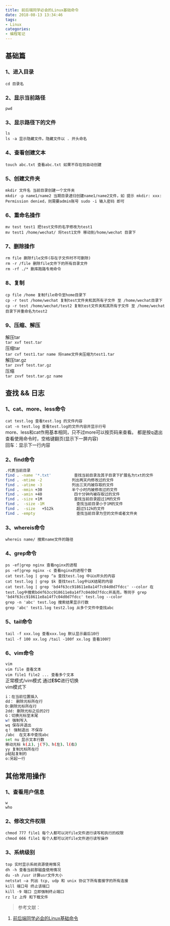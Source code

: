 ```yaml
---
title: 前后端同学必会的Linux基础命令
date: 2018-08-13 13:34:46
tags:
- Linux
categories:
- 编程笔记
---
```

<a name="toc-heading-1"></a>
## 基础篇
<a name="toc-heading-2"></a>
### 1、进入目录
`cd 目录名`
<a name="toc-heading-3"></a>
### 2、显示当前路径
`pwd`
<a name="toc-heading-4"></a>
### 3、显示路径下的文件
`ls`<br />`ls -a 显示隐藏文件。隐藏文件以 . 开头命名`
<a name="toc-heading-5"></a>
### 4、查看创建文本
`touch abc.txt 查看abc.txt 如果不存在则自动创建`
<a name="toc-heading-6"></a>
### 5、创建文件夹
`mkdir 文件名 当前目录创建一个文件夹`<br />`mkdir -p name1/name2 当期目录递归创建name1/name2文件，如 提示 mkdir: xxx: Permission denied，则需要admin账号 sudo -i 输入密码 即可`
<a name="toc-heading-7"></a>
### 6、重命名操作
`mv test test1 把test文件的名字修改为test1`<br />`mv test1 /home/wechat/ 将test1文件 移动到/home/wechat 目录下`
<a name="toc-heading-8"></a>
### 7、删除操作
`rm file 删除file文件(存在子文件时不可删除)`<br />`rm -r /file 删除file文件下的所有目录文件`<br />`rm -rf ./* 删库跑路专用命令`
<a name="toc-heading-9"></a>
### 8、复制
`cp file /home 复制file命令至home目录下`<br />`cp -r test /home/wechat 复制test文件夹和其所有子文件 至 /home/wechat目录下`<br />`cp -r test /home/wechat/test2 复制test文件夹和其所有子文件 至 /home/wechat目录下并重命名为test2`
<a name="toc-heading-10"></a>
### 9、压缩、解压
解压tar<br />`tar xvf test.tar`<br />压缩tar<br />`tar cvf test1.tar name 将name文件夹压缩为test1.tar`<br />解压tar.gz<br />`tar zxvf test.tar.gz`<br />压缩<br />`tar zxvf test.tar.gz name`
<a name="toc-heading-11"></a>
## 查找 && 日志
<a name="toc-heading-12"></a>
### 1、cat、more、less命令
`cat test.log 查看test.log 的文件内容`<br />`cat -n test.log 查看test.log的文件内容并显示行号`<br />more、less和cat作用基本相同，只不过more可以按页码来查看。 都是按q退出查看使用命令时，空格键翻页(显示下一屏内容)<br />回车：显示下一行内容
<a name="toc-heading-13"></a>
### 2、find命令
```bash
.代表当前目录
find . -name '*.txt'          查找当前目录及其子目录下扩展名为txt的文件
find . -mtime -2             列出两天内修改过的文件
find . -atime -3             列出三天内被存取的文件
find . -mmin +30             半个小时内被修改过的文件
find . -amin +40              四十分钟内被存取过的文件
find . -size +1M              查找当前目录超过1M的文件
find .  -size -1M              查找当前目录小于1M的文件
find .  -size   +512k          超过512k的文件
find . -empty                  查找当前目录为空的文件或者文件夹
```
<a name="toc-heading-14"></a>
### 3、whereis命令
`whereis name/ 搜索name文件的路径`
<a name="toc-heading-15"></a>
### 4、grep命令
`ps -ef|grep nginx 查看nginx的进程`<br />`ps -ef|grep nginx -c 查看nginx的进程个数`<br />`cat test.log | grep ^a 查找test.log 中以o开头的内容`<br />`cat test.log | grep $k 查找test.log中以K结尾的内容`<br />`cat test.log | grep 'bd4f63cc918611e8a14f7c04d0d7fdcc' --color 在test.log中搜索bd4f63cc918611e8a14f7c04d0d7fdcc并高亮，等同于 grep 'bd4f63cc918611e8a14f7c04d0d7fdcc' test.log --color`<br />`grep -n 'abc' test.log 搜索结果显示行数`<br />`grep 'abc' test1.log test2.log 从多个文件中查找abc`
<a name="toc-heading-16"></a>
### 5、tail命令
`tail -f xxx.log 查看xxx.log 默认显示最后10行`<br />`tail -f 100 xx.log /tail -100f xx.log 查看100行`
<a name="toc-heading-17"></a>
### 6、vim命令
`vim`<br />`vim file 查看文本`<br />`vim file1 file2 ... 查看多个文本`<br />正常模式/vim模式 通过**ESC**进行切换<br />vim模式下
```bash
i：在当前位置插入
dd： 删除光标所在行
D:删除光标所在行
2dd: 删除光标之后的2行
G：切换光标至末尾
w! 强制写入
wq 保存并退出
q！ 强制退出 不保存
/abc  在文本中查找abc
set nu 显示文本行数
移动光标 k(上)、j(下)、h(左)、l(右)
yy 复制光标所在行
p粘贴复制的
o:另起一行
```
<a name="toc-heading-18"></a>
## 其他常用操作
<a name="toc-heading-19"></a>
### 1、查看用户信息
`w`<br />`who`
<a name="toc-heading-20"></a>
### 2、修改文件权限
`chmod 777 file1 每个人都可以对file文件进行读写和执行的权限`<br />`chmod 666 file1 每个人都可以对file文件进行读写操作`
<a name="toc-heading-21"></a>
### 3、系统级别
`top 实时显示系统资源使用情况`<br />`dh -h 查看当前那磁盘使用情况`<br />`du -sh /usr 计算usr文件大小`<br />`netstat –a 列出 tcp, udp 和 unix 协议下所有套接字的所有连接`<br />`kill 端口号 终止该端口`<br />`kill -9 端口 立即强制终止端口`<br />`rz lz 上传 和下载文件`
> 参考文献：

1. [前后端同学必会的Linux基础命令](https://zhuanlan.zhihu.com/p/51796190)
